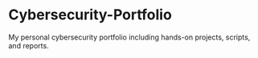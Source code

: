# Cybersecurity-Portfolio
My personal cybersecurity portfolio including hands-on projects, scripts, and reports.
